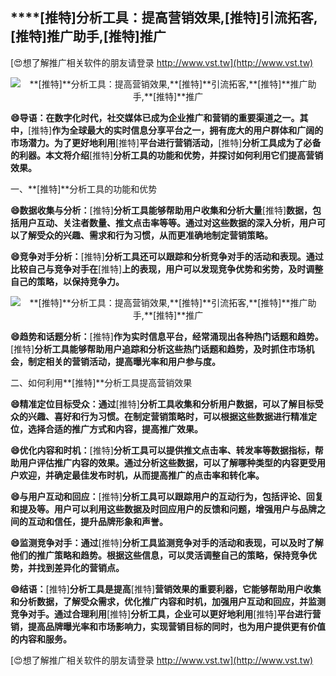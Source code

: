 ## ****[推特]**分析工具：提高营销效果,**[推特]**引流拓客,**[推特]**推广助手,**[推特]**推广**

[😍想了解推广相关软件的朋友请登录 http://www.vst.tw](http://www.vst.tw)

 <center><img src="https://vst.tw/MP4/tuiguang/png/5.png" alt="**[推特]**分析工具：提高营销效果,**[推特]**引流拓客,**[推特]**推广助手,**[推特]**推广"></center>

**😄导语：在数字化时代，社交媒体已成为企业推广和营销的重要渠道之一。其中，**[推特]**作为全球最大的实时信息分享平台之一，拥有庞大的用户群体和广阔的市场潜力。为了更好地利用**[推特]**平台进行营销活动，**[推特]**分析工具成为了必备的利器。本文将介绍**[推特]**分析工具的功能和优势，并探讨如何利用它们提高营销效果。**

一、**[推特]**分析工具的功能和优势

**😄数据收集与分析：**[推特]**分析工具能够帮助用户收集和分析大量**[推特]**数据，包括用户互动、关注者数量、推文点击率等等。通过对这些数据的深入分析，用户可以了解受众的兴趣、需求和行为习惯，从而更准确地制定营销策略。**

**😄竞争对手分析：**[推特]**分析工具还可以跟踪和分析竞争对手的活动和表现。通过比较自己与竞争对手在**[推特]**上的表现，用户可以发现竞争优势和劣势，及时调整自己的策略，以保持竞争力。**

 <center><img src="https://vst.tw/MP4/tuiguang/png/5.png" alt="**[推特]**分析工具：提高营销效果,**[推特]**引流拓客,**[推特]**推广助手,**[推特]**推广"></center>

**😄趋势和话题分析：**[推特]**作为实时信息平台，经常涌现出各种热门话题和趋势。**[推特]**分析工具能够帮助用户追踪和分析这些热门话题和趋势，及时抓住市场机会，制定相关的营销活动，提高曝光率和用户参与度。**

二、如何利用**[推特]**分析工具提高营销效果

**😄精准定位目标受众：通过**[推特]**分析工具收集和分析用户数据，可以了解目标受众的兴趣、喜好和行为习惯。在制定营销策略时，可以根据这些数据进行精准定位，选择合适的推广方式和内容，提高推广效果。**

**😄优化内容和时机：**[推特]**分析工具可以提供推文点击率、转发率等数据指标，帮助用户评估推广内容的效果。通过分析这些数据，可以了解哪种类型的内容更受用户欢迎，并确定最佳发布时机，从而提高推广的点击率和转化率。**

**😄与用户互动和回应：**[推特]**分析工具可以跟踪用户的互动行为，包括评论、回复和提及等。用户可以利用这些数据及时回应用户的反馈和问题，增强用户与品牌之间的互动和信任，提升品牌形象和声誉。**

**😄监测竞争对手：通过**[推特]**分析工具监测竞争对手的活动和表现，可以及时了解他们的推广策略和趋势。根据这些信息，可以灵活调整自己的策略，保持竞争优势，并找到差异化的营销点。**

**😄结语：**[推特]**分析工具是提高**[推特]**营销效果的重要利器，它能够帮助用户收集和分析数据，了解受众需求，优化推广内容和时机，加强用户互动和回应，并监测竞争对手。通过合理利用**[推特]**分析工具，企业可以更好地利用**[推特]**平台进行营销，提高品牌曝光率和市场影响力，实现营销目标的同时，也为用户提供更有价值的内容和服务。**

[😍想了解推广相关软件的朋友请登录 http://www.vst.tw](http://www.vst.tw)



